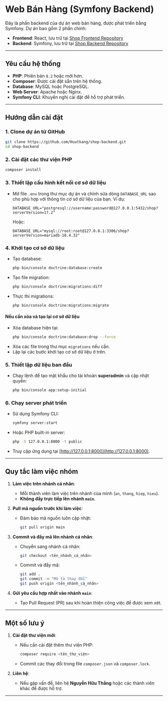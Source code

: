 
# Web Bán Hàng (Symfony Backend)

Đây là phần backend của dự án web bán hàng, được phát triển bằng Symfony. Dự án bao gồm 2 phần chính:

- **Frontend**: React, lưu trữ tại [Shop Frontend Repository](https://github.com/Huutkang/shop-frontend.git)
- **Backend**: Symfony, lưu trữ tại [Shop Backend Repository](https://github.com/Huutkang/shop-backend.git)

---

## Yêu cầu hệ thống

- **PHP**: Phiên bản `8.2` hoặc mới hơn.
- **Composer**: Được cài đặt sẵn trên hệ thống.
- **Database**: MySQL hoặc PostgreSQL.
- **Web Server**: Apache hoặc Nginx.
- **Symfony CLI**: Khuyến nghị cài đặt để hỗ trợ phát triển.

---

## Hướng dẫn cài đặt

### 1. Clone dự án từ GitHub
```bash
git clone https://github.com/Huutkang/shop-backend.git
cd shop-backend
```

### 2. Cài đặt các thư viện PHP
```bash
composer install
```

### 3. Thiết lập cấu hình kết nối cơ sở dữ liệu
- Mở file `.env` trong thư mục dự án và chỉnh sửa dòng `DATABASE_URL` sao cho phù hợp với thông tin cơ sở dữ liệu của bạn. Ví dụ:
  ```env
  DATABASE_URL="postgresql://username:password@127.0.0.1:5432/shop?serverVersion=17.2"
  ```
  Hoặc:
  ```env
  DATABASE_URL="mysql://root:root@127.0.0.1:3306/shop?serverVersion=mariadb-10.4.32"
  ```

### 4. Khởi tạo cơ sở dữ liệu
- Tạo database:
  ```bash
  php bin/console doctrine:database:create
  ```
- Tạo file migration:
  ```bash
  php bin/console doctrine:migrations:diff
  ```
- Thực thi migrations:
  ```bash
  php bin/console doctrine:migrations:migrate
  ```

#### Nếu cần xóa và tạo lại cơ sở dữ liệu
- Xóa database hiện tại:
  ```bash
  php bin/console doctrine:database:drop --force
  ```
- Xóa các file trong thư mục `migrations` nếu cần.
- Lặp lại các bước khởi tạo cơ sở dữ liệu ở trên.

### 5. Thiết lập dữ liệu ban đầu
- Chạy lệnh để tạo mật khẩu cho tài khoản **superadmin** và cập nhật quyền:
  ```bash
  php bin/console app:setup-initial
  ```

### 6. Chạy server phát triển
- Sử dụng Symfony CLI:
  ```bash
  symfony server:start
  ```
- Hoặc PHP built-in server:
  ```bash
  php -S 127.0.0.1:8000 -t public
  ```
- Truy cập ứng dụng tại [http://127.0.0.1:8000](http://127.0.0.1:8000).

---

## Quy tắc làm việc nhóm

1. **Làm việc trên nhánh cá nhân**:
   - Mỗi thành viên làm việc trên nhánh của mình (`an`, `thang`, `hiep`, `hieu`).
   - **Không đẩy trực tiếp lên nhánh `main`**.

2. **Pull mã nguồn trước khi làm việc**:
   - Đảm bảo mã nguồn luôn cập nhật:
     ```bash
     git pull origin main
     ```

3. **Commit và đẩy mã lên nhánh cá nhân**:
   - Chuyển sang nhánh cá nhân:
     ```bash
     git checkout <tên_nhánh_cá_nhân>
     ```
   - Commit và đẩy mã:
     ```bash
     git add .
     git commit -m "Mô tả thay đổi"
     git push origin <tên_nhánh_cá_nhân>
     ```

4. **Gửi yêu cầu hợp nhất vào nhánh `main`**:
   - Tạo Pull Request (PR) sau khi hoàn thiện công việc để được xem xét.

---

## Một số lưu ý

1. **Cài đặt thư viện mới**:
   - Nếu cần cài đặt thêm thư viện PHP:
     ```bash
     composer require <tên_thư_viện>
     ```
   - Commit các thay đổi trong file `composer.json` và `composer.lock`.

2. **Liên hệ**:
   - Nếu gặp vấn đề, liên hệ **Nguyễn Hữu Thắng** hoặc các thành viên khác để được hỗ trợ.

---
